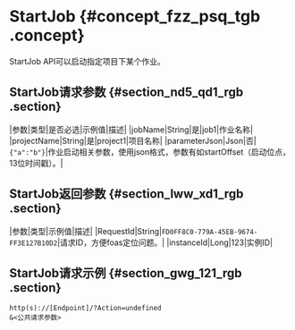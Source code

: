 # StartJob {#concept_fzz_psq_tgb .concept}

StartJob API可以启动指定项目下某个作业。

## StartJob请求参数 {#section_nd5_qd1_rgb .section}

|参数|类型|是否必选|示例值|描述|
|jobName|String|是|job1|作业名称|
|projectName|String|是|project1|项目名称|
|parameterJson|Json|否|`{"a":"b"}`|作业启动相关参数，使用json格式，参数有如startOffset（启动位点，13位时间戳）。|

## StartJob返回参数 {#section_lww_xd1_rgb .section}

|参数|类型|示例值|描述|
|RequestId|String|`FD0FF8C0-779A-45EB-9674-FF3E127B10D2`|请求ID，方便foas定位问题。|
|instanceId|Long|123|实例ID|

## StartJob请求示例 {#section_gwg_121_rgb .section}

```
http(s)://[Endpoint]/?Action=undefined
&<公共请求参数>
```

